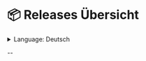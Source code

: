 # 📦 **Releases Übersicht**
<details>
  <summary>Language: Deutsch</summary>

[🇬🇧 **English**](/main/README.md)
[🇩🇪 **Deutsch**](german.md)

</details>

--
